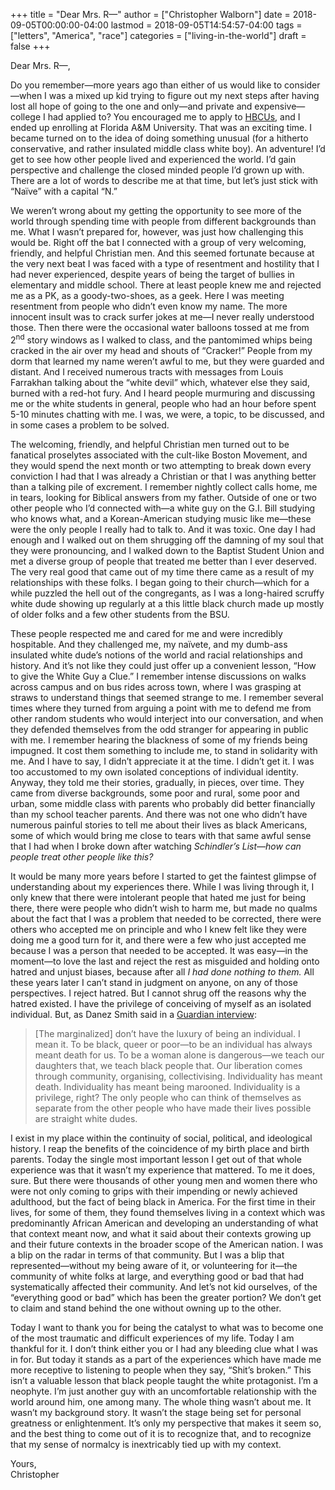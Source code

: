 +++
title = "Dear Mrs. R—"
author = ["Christopher Walborn"]
date = 2018-09-05T00:00:00-04:00
lastmod = 2018-09-05T14:54:57-04:00
tags = ["letters", "America", "race"]
categories = ["living-in-the-world"]
draft = false
+++

Dear Mrs. R—,

Do you remember—more years ago than either of us would like to consider—when I was a mixed up kid trying to figure out my next steps after having lost all hope of going to the one and only—and private and expensive—college I had applied to? You encouraged me to apply to [HBCUs](https://en.wikipedia.org/wiki/Historically%5Fblack%5Fcolleges%5Fand%5Funiversities), and I ended up enrolling at Florida A&M University. That was an exciting time. I became turned on to the idea of doing something unusual (for a hitherto conservative, and rather insulated middle class white boy). An adventure! I&rsquo;d get to see how other people lived and experienced the world. I&rsquo;d gain perspective and challenge the closed minded people I&rsquo;d grown up with. There are a lot of words to describe me at that time, but let&rsquo;s just stick with &ldquo;Naïve&rdquo; with a capital &ldquo;N.&rdquo; <!--more-->

We weren&rsquo;t wrong about my getting the opportunity to see more of the world through spending time with people from different backgrounds than me. What I wasn&rsquo;t prepared for, however, was just how challenging this would be. Right off the bat I connected with a group of very welcoming, friendly, and helpful Christian men. And this seemed fortunate because at the very next beat I was faced with a type of resentment and hostility that I had never experienced, despite years of being the target of bullies in elementary and middle school. There at least people knew me and rejected me as a PK, as a goody-two-shoes, as a geek. Here I was meeting resentment from people who didn&rsquo;t even know my name. The more innocent insult was to crack surfer jokes at me—I never really understood those. Then there were the occasional water balloons tossed at me from 2<sup>nd</sup> story windows as I walked to class, and the pantomimed whips being cracked in the air over my head and shouts of &ldquo;Cracker!&rdquo; People from my dorm that learned my name weren&rsquo;t awful to me, but they were guarded and distant. And I received numerous tracts with messages from Louis Farrakhan talking about the &ldquo;white devil&rdquo; which, whatever else they said, burned with a red-hot fury. And I heard people murmuring and discussing me or the white students in general, people who had an hour before spent 5-10 minutes chatting with me. I was, we were, a topic, to be discussed, and in some cases a problem to be solved.

The welcoming, friendly, and helpful Christian men turned out to be fanatical proselytes associated with the cult-like Boston Movement, and they would spend the next month or two attempting to break down every conviction I had that I was already a Christian or that I was anything better than a talking pile of excrement. I remember nightly collect calls home, me in tears, looking for Biblical answers from my father. Outside of one or two other people who I&rsquo;d connected with—a white guy on the G.I. Bill studying who knows what, and a Korean-American studying music like me—these were the only people I really had to talk to. And it was toxic. One day I had enough and I walked out on them shrugging off the damning of my soul that they were pronouncing, and I walked down to the Baptist Student Union and met a diverse group of people that treated me better than I ever deserved. The very real good that came out of my time there came as a result of my relationships with these folks. I began going to their church—which for a while puzzled the hell out of the congregants, as I was a long-haired scruffy white dude showing up regularly at a this little black church made up mostly of older folks and a few other students from the BSU.

These people respected me and cared for me and were incredibly hospitable. And they challenged me, my naïvete, and my dumb-ass insulated white dude&rsquo;s notions of the world and racial relationships and history. And it&rsquo;s not like they could just offer up a convenient lesson, &ldquo;How to give the White Guy a Clue.&rdquo; I remember intense discussions on walks across campus and on bus rides across town, where I was grasping at straws to understand things that seemed strange to me. I remember several times where they turned from arguing a point with me to defend me from other random students who would interject into our conversation, and when they defended themselves from the odd stranger for appearing in public with me.  I remember hearing the blackness of some of my friends being impugned. It cost them something to include me, to stand in solidarity with me. And I have to say, I didn&rsquo;t appreciate it at the time. I didn&rsquo;t get it. I was too accustomed to my own isolated conceptions of individual identity. Anyway, they told me their stories, gradually, in pieces, over time. They came from diverse backgrounds, some poor and rural, some poor and urban, some middle class with parents who probably did better financially than my school teacher parents. And there was not one who didn&rsquo;t have numerous painful stories to tell me about their lives as black Americans, some of which would bring me close to tears with that same awful sense that I had when I broke down after watching _Schindler&rsquo;s List—how can people treat other people like this?_

It would be many more years before I started to get the faintest glimpse of understanding about my experiences there. While I was living through it, I only knew that there were intolerant people that hated me just for being there, there were people who didn&rsquo;t wish to harm me, but made no qualms about the fact that I was a problem that needed to be corrected, there were others who accepted me on principle and who I knew felt like they were doing me a good turn for it, and there were a few who just accepted me because I was a person that needed to be accepted. It was easy—in the moment—to love the last and reject the rest as misguided and holding onto hatred and unjust biases, because after all _I had done nothing to them._ All these years later I can&rsquo;t stand in judgment on anyone, on any of those perspectives. I reject hatred. But I cannot shrug off the reasons why the hatred existed. I have the privilege of conceiving of myself as an isolated individual. But, as Danez Smith said in a [Guardian interview](https://www.theguardian.com/books/2018/jan/28/danez-smith-interview-poetry-dont-call-us-dead-dear-white-america):

> [The marginalized] don’t have the luxury of being an individual. I mean it. To be black, queer or poor—to be an individual has always meant death for us. To be a woman alone is dangerous—we teach our daughters that, we teach black people that. Our liberation comes through community, organising, collectivising. Individuality has meant death. Individuality has meant being marooned. Individuality is a privilege, right? The only people who can think of themselves as separate from the other people who have made their lives possible are straight white dudes.

I exist in my place within the continuity of social, political, and ideological history. I reap the benefits of the coincidence of my birth place and birth parents. Today the single most important lesson I get out of that whole experience was that it wasn&rsquo;t my experience that mattered. To me it does, sure. But there were thousands of other young men and women there who were not only coming to grips with their impending or newly achieved adulthood, but the fact of being black in America. For the first time in their lives, for some of them, they found themselves living in a context which was predominantly African American and developing an understanding of what that context meant now, and what it said about their contexts growing up and their future contexts in the broader scope of the American nation. I was a blip on the radar in terms of that community. But I was a blip that represented—without my being aware of it, or volunteering for it—the community of white folks at large, and everything good or bad that had systematically affected their community. And let&rsquo;s not kid ourselves, of the &ldquo;everything good or bad&rdquo; which has been the greater portion? We don&rsquo;t get to claim and stand behind the one without owning up to the other.

Today I want to thank you for being the catalyst to what was to become one of the most traumatic and difficult experiences of my life. Today I am thankful for it. I don&rsquo;t think either you or I had any bleeding clue what I was in for. But today it stands as a part of the experiences which have made me more receptive to listening to people when they say, &ldquo;Shit&rsquo;s broken.&rdquo; This isn&rsquo;t a valuable lesson that black people taught the white protagonist. I&rsquo;m a neophyte. I&rsquo;m just another guy with an uncomfortable relationship with the world around him, one among many. The whole thing wasn&rsquo;t about me. It wasn&rsquo;t my background story. It wasn&rsquo;t the stage being set for personal greatness or enlightenment. It&rsquo;s only my perspective that makes it seem so, and the best thing to come out of it is to recognize that, and to recognize that my sense of normalcy is inextricably tied up with my context.

Yours, <br />
Christopher
